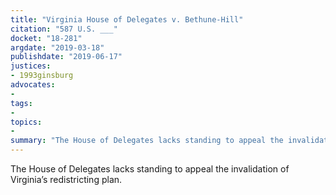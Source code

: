 ```yaml
---
title: "Virginia House of Delegates v. Bethune-Hill"
citation: "587 U.S. ___"
docket: "18-281"
argdate: "2019-03-18"
publishdate: "2019-06-17"
justices:
- 1993ginsburg
advocates:
- 
tags:
- 
topics:
- 
summary: "The House of Delegates lacks standing to appeal the invalidation of Virginia’s redistricting plan."
---
```

The House of Delegates lacks standing to appeal the invalidation of Virginia’s redistricting plan.